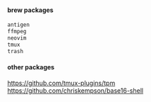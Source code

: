 #### brew packages

```sh
antigen
ffmpeg
neovim
tmux
trash
```

#### other packages

https://github.com/tmux-plugins/tpm
https://github.com/chriskempson/base16-shell

